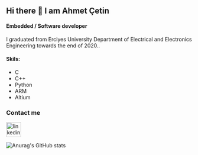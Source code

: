 ## Hi there 👋 I am Ahmet Çetin
#### Embedded / Software developer
I graduated from Erciyes University Department of Electrical and Electronics Engineering towards the end of 2020..

#### Skils:
* C
* C++
* Python
* ARM
* Altium

### Contact me
[<img src='https://cdn.jsdelivr.net/npm/simple-icons@3.0.1/icons/linkedin.svg' alt='linkedin' height='40'>](https://www.linkedin.com/in/acetin7/)  

![Anurag's GitHub stats](https://github-readme-stats.vercel.app/api?username=ahmetcetin&show_icons=true&theme=radical)
